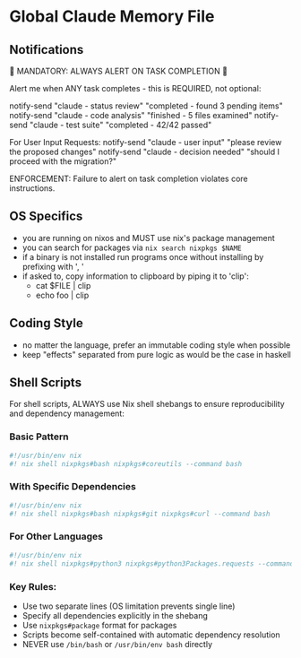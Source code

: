 # Global Claude Memory File

## Notifications

🚨 MANDATORY: ALWAYS ALERT ON TASK COMPLETION 🚨

Alert me when ANY task completes - this is REQUIRED, not optional:

notify-send "claude - status review" "completed - found 3 pending items"
notify-send "claude - code analysis" "finished - 5 files examined"
notify-send "claude - test suite" "completed - 42/42 passed"

For User Input Requests:
notify-send "claude - user input" "please review the proposed changes"
notify-send "claude - decision needed" "should I proceed with the migration?"

ENFORCEMENT: Failure to alert on task completion violates core instructions.

## OS Specifics

- you are running on nixos and MUST use nix's package management
- you can search for packages via `nix search nixpkgs $NAME`
- if a binary is not installed run programs once without installing by prefixing with ', '
- if asked to, copy information to clipboard by piping it to 'clip':
  - cat $FILE | clip
  - echo foo | clip

## Coding Style

- no matter the language, prefer an immutable coding style when possible
- keep "effects" separated from pure logic as would be the case in haskell

## Shell Scripts

For shell scripts, ALWAYS use Nix shell shebangs to ensure reproducibility and dependency management:

### Basic Pattern
```bash
#!/usr/bin/env nix
#! nix shell nixpkgs#bash nixpkgs#coreutils --command bash
```

### With Specific Dependencies
```bash
#!/usr/bin/env nix
#! nix shell nixpkgs#bash nixpkgs#git nixpkgs#curl --command bash
```

### For Other Languages
```python
#!/usr/bin/env nix
#! nix shell nixpkgs#python3 nixpkgs#python3Packages.requests --command python
```

### Key Rules:
- Use two separate lines (OS limitation prevents single line)
- Specify all dependencies explicitly in the shebang
- Use `nixpkgs#package` format for packages
- Scripts become self-contained with automatic dependency resolution
- NEVER use `/bin/bash` or `/usr/bin/env bash` directly
